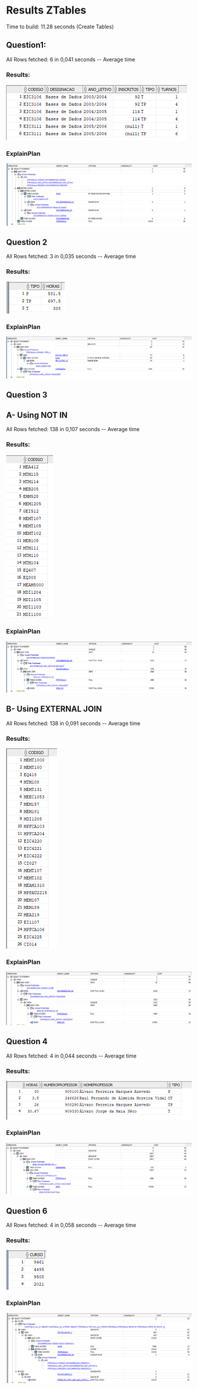 # Results ZTables

Time to build: 11.28 seconds (Create Tables)

## Question1:

All Rows fetched: 6 in 0,041 seconds -- Average time

### Results:
![image1](images/ResultsXQuestion1.png)

### ExplainPlan

![image2](images/ExplainPlanZQuestion1.png)

## Question 2 

All Rows fetched: 3 in 0,035 seconds -- Average time

### Results:
![image1](images/ResultsXQuestion2.png)

### ExplainPlan

![image2](images/ExplainPlanZQuestion2.png)

## Question 3 

## A- Using NOT IN
All Rows fetched: 138 in 0,107 seconds -- Average time

### Results:
![image1](images/ResultsXQuestion3a.png)

### ExplainPlan

![image2](images/ExplainPlanZQuestion3a.png)

## B- Using EXTERNAL JOIN
All Rows fetched: 138 in 0,091 seconds -- Average time

### Results:
![image1](images/ResultsXQuestion3b.png)

### ExplainPlan

![image2](images/ExplainPlanZQuestion3b.png)

## Question 4 

All Rows fetched: 4 in 0,044 seconds -- Average time

### Results:
![image1](images/ResultsXQuestion4.png)

### ExplainPlan

![image2](images/ExplainPlanZQuestion4.png)


## Question 6 

All Rows fetched: 4 in 0,058 seconds -- Average time

### Results:
![image1](images/ResultsXQuestion6.png)

### ExplainPlan

![image2](images/ExplainPlanZQuestion6.png)